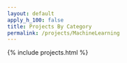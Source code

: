 ```yaml
---
layout: default
apply_h_100: false
title: Projects By Category
permalink: /projects/MachineLearning
---
```


{% include projects.html %}